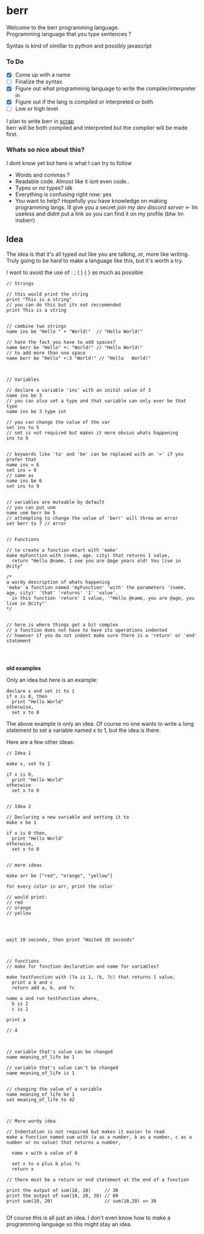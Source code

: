# berr
Welcome to the berr programming language.  
Programming language that you type sentences ?

Syntax is kind of simillar to python and possibly javascript

### To Do
- [x] Come up with a name
- [ ] Finalize the syntax
- [x] Figure out what programming language to write the compiler/interpreter in
- [x] Figure out if the lang is compiled or interpreted or both
- [ ] Low or high level

I plan to write berr in [scrap](https://github.com/scrap-lang/scrap)  
berr will be both compiled and interpreted but the compiler will be made first.

### Whats so nice about this?
I dont know yet but here is what I can try to follow
- Words and commas ? 
- Readable code. Almost like it isnt even code..
- Types or no types? idk
- Everything is confusing right now: yes
- You want to help? Hopefully you have knowledge on making programming langs. Ill give you a secret _join my dev discord server_ <- Im useless and didnt put a link so you can find it on my profile (btw Im insberr) 

## Idea
The idea is that it's all typed out like you are talking, or, more like writing.  
Truly going to be hard to make a language like this, but it's worth a try.


I want to avoid the use of : ; ( ) { } as much as possible

```br
// Strings

// this would print the string
print "This is a string"
// you can do this but its not reccomended
print This is a string


// combine two strings
name ins be "Hello " + "World!"  // "Hello World!"

// hate the fact you have to add spaces?
name berr be "Hello" +: "World!" // "Hello World!"
// to add more than one space
name berr be "Hello" +:3 "World!" // "Hello   World!"



// Variables

// declare a variable 'ins' with an inital value of 3
name ins be 3
// you can also set a type and that variable can only ever be that type
name ins be 3 type int

// you can change the value of the var
set ins to 5
// set is not required but makes it more obvius whats happening
ins to 9


// keywords like 'to' and 'be' can be replaced with an '=' if you prefer that
name ins = 6
set ins = 9
// same as
name ins be 6
set ins to 9


// variables are muteable by default
// you can put unm
name unm berr be 5
// attempting to change the value of 'berr' will throw an error
set berr to 7 // error


// Functions

// to create a function start with 'make'
make myFunction with (name, age, city) that returns 1 value,
  return "Hello @name. I see you are @age years old! You live in @city"

/*
a wordy description of whats happening
'make' a function named 'myFunction' 'with' the parameters '(name, age, city)' 'that' 'returns' '1' 'value',
  in this function 'return' 1 value, '"Hello @name, you are @age, you live in @city"'
*/


// here is where things get a bit complex
// a function does not have to have its operations indented
// however if you do not indent make sure there is a 'return' or 'end' statement




```



**old examples**  

Only an idea but here is an example:

```br
declare x and set it to 1
if x is 0, then
  print "Hello World"
otherwise,
  set x to 0
```

The above example is only an idea. Of course no one wants to write a long statement to set a variable named x to 1, but the idea is there.

Here are a few other ideas:

```br
// Idea 1

make x, set to 1

if x is 0,
  print "Hello World"
otherwise
  set x to 0


// Idea 2

// Declaring a new variable and setting it to 
make x be 1

if x is 0 then,
  print "Hello World"
otherwise,
  set x to 0


// more ideas

make arr be ["red", "orange", "yellow"]

for every color in arr, print the color

// would print:
// red
// orange
// yellow




wait 10 seconds, then print "Waited 10 seconds"



// functions
// make for function declaration and name for variables?

make testFunction with (?a is 1, !b, ?c) that returns 1 value,
  print a b and c
  return add a, b, and ?c

name a and run testFunction where,
  b is 2
  c is 1

print a

// 4



// variable that's value can be changed
name meaning_of_life be 1

// variable that's value can't be changed
name meaning_of_life is 1


// changing the value of a variable
name meaning_of_life be 1
set meaning_of_life to 42



// More wordy idea

// Indentation is not required but makes it easier to read
make a function named sum with (a as a number, b as a number, c as a number or no value) that returns a number,

  name x with a value of 0

  set x to a plus b plus ?c
  return x

// there must be a return or end statement at the end of a function

print the output of sum(10, 20)     // 30
print the output of sum(10, 20, 30) // 60
print sum(10, 20)                   // sum(10,20) => 30


```

Of course this is all just an idea. I don't even know how to make a programming language so this might stay an idea.





